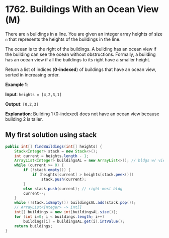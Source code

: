 # 1762. Buildings With an Ocean View (M)
There are `n` buildings in a line. You are given an integer array heights of size `n` that represents the heights of the buildings in the line.

The ocean is to the right of the buildings. A building has an ocean view if the building can see the ocean without obstructions. Formally, a building has an ocean view if all the buildings to its right have a smaller height.

Return a list of indices (**0-indexed**) of buildings that have an ocean view, sorted in increasing order.

**Example 1**:

**Input**: `heights = [4,2,3,1]`

**Output**: `[0,2,3]`

**Explanation**: Building 1 (0-indexed) does not have an ocean view because building 2 is taller.

## My first solution using stack
```java
public int[] findBuildings(int[] heights) {
    Stack<Integer> stack = new Stack<>();
    int current = heights.length - 1;
    ArrayList<Integer> buildingsAL = new ArrayList<>(); // bldgs w/ view
    while (current >= 0) {
        if (!stack.empty()) {
            if (heights[current] > heights[stack.peek()]) 
                stack.push(current);
        }
        else stack.push(current); // right-most bldg
        current--;
    }
    while (!stack.isEmpty()) buildingsAL.add(stack.pop());
    // ArrayList<Integer> -> int[]
    int[] buildings = new int[buildingsAL.size()];
    for (int i=0; i < buildings.length; i++) 
        buildings[i] = buildingsAL.get(i).intValue();
    return buildings;
}
```